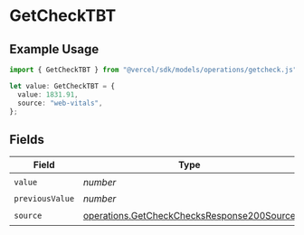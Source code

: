 # GetCheckTBT

## Example Usage

```typescript
import { GetCheckTBT } from "@vercel/sdk/models/operations/getcheck.js";

let value: GetCheckTBT = {
  value: 1831.91,
  source: "web-vitals",
};
```

## Fields

| Field                                                                                                    | Type                                                                                                     | Required                                                                                                 | Description                                                                                              |
| -------------------------------------------------------------------------------------------------------- | -------------------------------------------------------------------------------------------------------- | -------------------------------------------------------------------------------------------------------- | -------------------------------------------------------------------------------------------------------- |
| `value`                                                                                                  | *number*                                                                                                 | :heavy_check_mark:                                                                                       | N/A                                                                                                      |
| `previousValue`                                                                                          | *number*                                                                                                 | :heavy_minus_sign:                                                                                       | N/A                                                                                                      |
| `source`                                                                                                 | [operations.GetCheckChecksResponse200Source](../../models/operations/getcheckchecksresponse200source.md) | :heavy_check_mark:                                                                                       | N/A                                                                                                      |